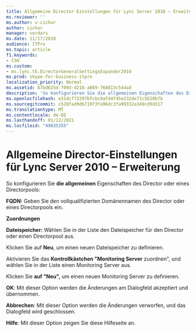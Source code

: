 ```yaml
---
title: Allgemeine Director-Einstellungen für Lync Server 2010 – Erweiterung
ms.reviewer: ''
ms.author: v-cichur
author: cichur
manager: serdars
ms.date: 11/17/2018
audience: ITPro
ms.topic: article
f1.keywords:
- CSH
ms.custom:
- ms.lync.tb.DirectorGeneralSettingsExpander2010
ms.prod: skype-for-business-itpro
localization_priority: Normal
ms.assetid: 67bd625d-f093-4218-a869-768813c54dad
description: 'So konfigurieren Sie die allgemeinen Eigenschaften des Director oder eines Directorpools:'
ms.openlocfilehash: e31dcf72297bfcbc9afd4f45e232de71c5620b7b
ms.sourcegitcommit: c528fad9db719f3fa96dc3fa99332a349cd9d317
ms.translationtype: MT
ms.contentlocale: de-DE
ms.lasthandoff: 01/12/2021
ms.locfileid: "49835355"
---
```

# <a name="director-general-settings-expander-for-lync-server-2010"></a>Allgemeine Director-Einstellungen für Lync Server 2010 – Erweiterung
 
So konfigurieren Sie **die allgemeinen** Eigenschaften des Director oder eines Directorpools:
  
 **FQDN:** Geben Sie den vollqualifizierten Domänennamen des Director oder eines Directorpools ein.
  
 **Zuordnungen**
  
 **Dateispeicher:** Wählen Sie in der Liste den Dateispeicher für den Director oder einen Directorpool aus.
  
Klicken Sie auf **Neu**, um einen neuen Dateispeicher zu definieren.
  
Aktivieren Sie das **Kontrollkästchen "Monitoring Server** zuordnen", und wählen Sie in der Liste einen Monitoring Server aus.
  
Klicken Sie **auf "Neu",** um einen neuen Monitoring Server zu definieren.
  
 **OK**: Mit dieser Option werden die Änderungen am Dialogfeld akzeptiert und übernommen.
  
 **Abbrechen**: Mit dieser Option werden die Änderungen verworfen, und das Dialogfeld wird geschlossen.
  
 **Hilfe**: Mit dieser Option zeigen Sie diese Hilfeseite an.
  

